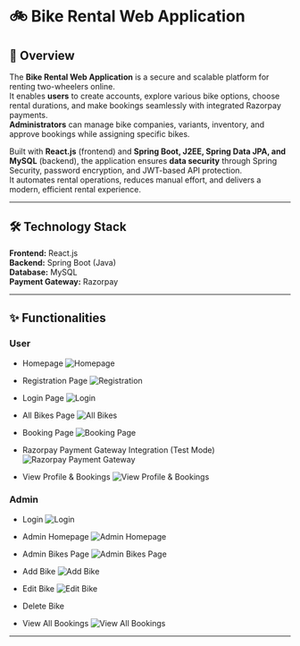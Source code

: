 # 🚲 Bike Rental Web Application

## 📌 Overview
The **Bike Rental Web Application** is a secure and scalable platform for renting two-wheelers online.  
It enables **users** to create accounts, explore various bike options, choose rental durations, and make bookings seamlessly with integrated Razorpay payments.  
**Administrators** can manage bike companies, variants, inventory, and approve bookings while assigning specific bikes.  

Built with **React.js** (frontend) and **Spring Boot, J2EE, Spring Data JPA, and MySQL** (backend), the application ensures **data security** through Spring Security, password encryption, and JWT-based API protection.  
It automates rental operations, reduces manual effort, and delivers a modern, efficient rental experience. 

---

## 🛠️ Technology Stack
**Frontend:** React.js  
**Backend:** Spring Boot (Java)  
**Database:** MySQL  
**Payment Gateway:** Razorpay  

---

## ✨ Functionalities

### **User**
- Homepage
  ![Homepage](screenshots/Homepage.png)

- Registration Page
  ![Registration](screenshots/Registration.png)
  
- Login Page
  ![Login](screenshots/Login.png)
  
- All Bikes Page
  ![All Bikes](screenshots/Bikes.png)
  
- Booking Page
  ![Booking Page](screenshots/Booking%20Page.png)
  
- Razorpay Payment Gateway Integration (Test Mode)
  ![Razorpay Payment Gateway](screenshots/Razorpay%20Payment%20Gateway%20Integration.png)
  
- View Profile & Bookings
  ![View Profile & Bookings](screenshots/View%20Profile%20%26%20Bookings.png)

### **Admin**
- Login
  ![Login](screenshots/Login.png)
  
- Admin Homepage
  ![Admin Homepage](screenshots/Admin%20Homepage.png)
  
- Admin Bikes Page
  ![Admin Bikes Page](screenshots/Admin%20Bikes%20Page.png)
  
- Add Bike
  ![Add Bike](screenshots/Add%20Bike.png)
  
- Edit Bike
  ![Edit Bike](screenshots/Edit%20Bike.png)
  
- Delete Bike
  
- View All Bookings
  ![View All Bookings](screenshots/View%20All%20Bookings.png)
  
---
